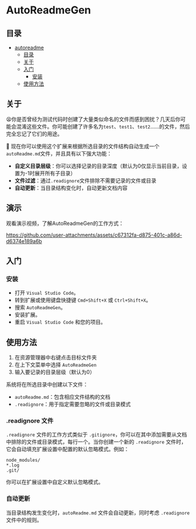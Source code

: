 <!--
 * @Author: rtzhang
 * @Date: 2025-03-15 20:39:11
 * @LastEditors: rtzhang
 * @LastEditTime: 2025-03-16 11:18:55
 * @Description: 请填写简介
-->
# AutoReadmeGen

## 目录

- [autoreadme](#autoreadme)
  - [目录](#目录)
  - [关于 ](#关于-)
  - [入门 ](#入门-)
    <!-- - [前提条件](#前提条件) -->
    - [安装](#安装)
  - [使用方法 ](#使用方法-)

## 关于 <a name = "about"></a>

😫你是否曾经为测试代码时创建了大量类似命名的文件而感到困扰？几天后你可能会混淆这些文件。你可能创建了许多名为`test`、`test1`、`test2`......的文件，然后完全忘记了它们的用途。


🎉 现在你可以使用这个扩展来根据所选目录的文件结构自动生成一个`autoReadme.md`文件，并且具有以下强大功能：

- **自定义目录层级**：你可以选择记录的目录深度（默认为0仅显示当前目录，设置为-1时展开所有子目录）
- **文件过滤**：通过`.readignore`文件排除不需要记录的文件或目录
- **自动更新**：当目录结构变化时，自动更新文档内容

## 演示

观看演示视频，了解AutoReadmeGen的工作方式：

https://github.com/user-attachments/assets/c67312fa-d875-401c-a86d-d6374e189a6b



## 入门 <a name = "getting_started"></a>

<!-- 这些说明将为您提供项目的副本，并在本地计算机上运行以进行开发和测试。有关如何在实时系统上部署项目的说明，请参阅[部署](#deployment)。 -->

<!-- ### 前提条件

安装软件需要什么以及如何安装它们。

```
给出示例
``` -->

### 安装

- 打开 `Visual Studio Code`。
- 转到扩展或使用键盘快捷键 `Cmd+Shift+X` 或 `Ctrl+Shift+X`。
- 搜索 `AutoReadmeGen`。
- 安装扩展。
- 重启 `Visual Studio Code` 和您的项目。


## 使用方法 <a name = "usage"></a>

1. 在资源管理器中右键点击目标文件夹
2. 在上下文菜单中选择 `AutoReadmeGen`
3. 输入要记录的目录层级（默认为0）

系统将在所选目录中创建以下文件：
- `autoReadme.md`：包含相应文件结构的文档
- `.readignore`：用于指定需要忽略的文件或目录模式

### .readignore 文件

`.readignore` 文件的工作方式类似于 `.gitignore`，你可以在其中添加需要从文档中排除的文件或目录模式，每行一个。当你创建一个新的 `.readignore` 文件时，它会自动填充扩展设置中配置的默认忽略模式。例如：

```
node_modules/
*.log
.git/
```

你可以在扩展设置中自定义默认忽略模式。

### 自动更新

当目录结构发生变化时，`autoReadme.md` 文件会自动更新，同时考虑 `.readignore` 文件中的规则。
